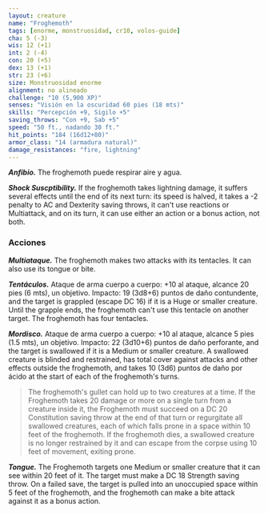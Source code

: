 ```yaml
---
layout: creature
name: "Froghemoth"
tags: [enorme, monstruosidad, cr10, volos-guide]
cha: 5 (-3)
wis: 12 (+1)
int: 2 (-4)
con: 20 (+5)
dex: 13 (+1)
str: 23 (+6)
size: Monstruosidad enorme
alignment: no alineado
challenge: "10 (5,900 XP)"
senses: "Visión en la oscuridad 60 pies (18 mts)"
skills: "Percepción +9, Sigilo +5"
saving_throws: "Con +9, Sab +5"
speed: "50 ft., nadando 30 ft."
hit_points: "184 (16d12+80)"
armor_class: "14 (armadura natural)"
damage_resistances: "fire, lightning"
---
```


***Anfibio.*** The froghemoth puede respirar aire y agua.

***Shock Suscptibility.*** If the froghemoth takes lightning damage, it suffers several effects until the end of its next turn: its speed is halved, it takes a -2 penalty to AC and Dexterity saving throws, it can't use reactions or Multiattack, and on its turn, it can use either an action or a bonus action, not both.

### Acciones

***Multiataque.*** The froghemoth makes two attacks with its tentacles. It can also use its tongue or bite.

***Tentáculos.*** Ataque de arma cuerpo a cuerpo: +10 al ataque, alcance 20 pies (6 mts), un objetivo. Impacto: 19 (3d8+6) puntos de daño contundente, and the target is grappled (escape DC 16) if it is a Huge or smaller creature. Until the grapple ends, the froghemoth can't use this tentacle on another target. The froghemoth has four tentacles.

***Mordisco.*** Ataque de arma cuerpo a cuerpo: +10 al ataque, alcance 5 pies (1.5 mts), un objetivo. Impacto: 22 (3d10+6) puntos de daño perforante, and the target is swallowed if it is a Medium or smaller creature. A swallowed creature is blinded and restrained, has total cover against attacks and other effects outside the froghemoth, and takes 10 (3d6) puntos de daño por ácido at the start of each of the froghemoth's turns.

>The froghemoth's gullet can hold up to two creatures at a time. If the Froghemoth takes 20 damage or more on a single turn from a creature inside it, the Froghemoth must succeed on a DC 20 Constitution saving throw at the end of that turn or regurgitate all swallowed creatures, each of which falls prone in a space within 10 feet of the froghemoth. If the froghemoth dies, a swallowed creature is no longer restrained by it and can escape from the corpse using 10 feet of movement, exiting prone.

***Tongue.*** The Froghemoth targets one Medium or smaller creature that it can see within 20 feet of it. The target must make a DC 18 Strength saving throw. On a failed save, the target is pulled into an unoccupied space within 5 feet of the froghemoth, and the froghemoth can make a bite attack against it as a bonus action.